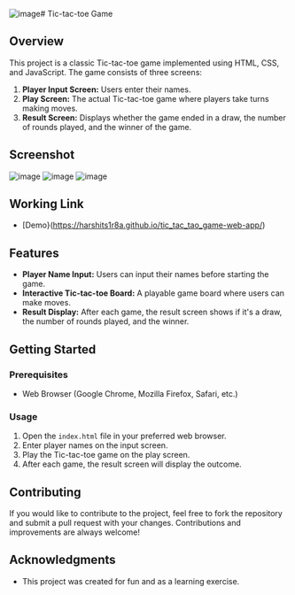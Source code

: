 ![image](https://github.com/harshits1r8a/tic_tac_tao_game-web-app/assets/91357996/994f0f41-6781-4d1f-9bc9-36198abfe7c4)﻿# Tic-tac-toe Game

## Overview

This project is a classic Tic-tac-toe game implemented using HTML, CSS, and JavaScript. The game consists of three screens:

1. **Player Input Screen:** Users enter their names.
2. **Play Screen:** The actual Tic-tac-toe game where players take turns making moves.
3. **Result Screen:** Displays whether the game ended in a draw, the number of rounds played, and the winner of the game.

## Screenshot
![image](https://github.com/harshits1r8a/tic_tac_tao_game-web-app/assets/91357996/b87b8d3b-c925-48bc-851d-437f661eb940)
![image](https://github.com/harshits1r8a/tic_tac_tao_game-web-app/assets/91357996/a18c717b-e64d-44ac-af7c-b4a060a0177f)
![image](https://github.com/harshits1r8a/tic_tac_tao_game-web-app/assets/91357996/93d87944-ac57-4b95-a54e-0d9f08546cb0)






## Working Link
- [Demo}(https://harshits1r8a.github.io/tic_tac_tao_game-web-app/)




## Features

- **Player Name Input:** Users can input their names before starting the game.
- **Interactive Tic-tac-toe Board:** A playable game board where users can make moves.
- **Result Display:** After each game, the result screen shows if it's a draw, the number of rounds played, and the winner.

## Getting Started

### Prerequisites

- Web Browser (Google Chrome, Mozilla Firefox, Safari, etc.)

### Usage

1. Open the `index.html` file in your preferred web browser.
2. Enter player names on the input screen.
3. Play the Tic-tac-toe game on the play screen.
4. After each game, the result screen will display the outcome.

## Contributing

If you would like to contribute to the project, feel free to fork the repository and submit a pull request with your changes. Contributions and improvements are always welcome!


## Acknowledgments

- This project was created for fun and as a learning exercise.

